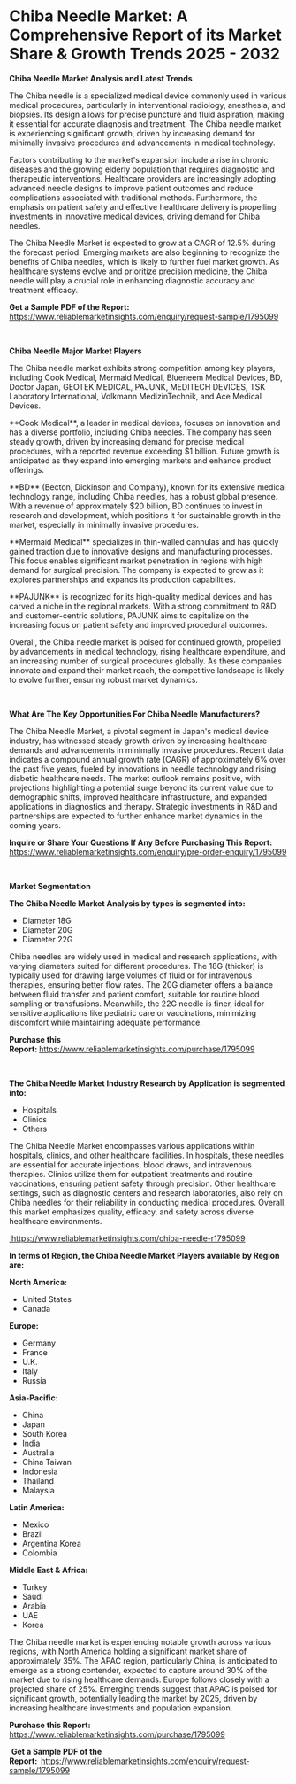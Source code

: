 <p><h1>Chiba Needle Market: A Comprehensive Report of its Market Share & Growth Trends 2025 - 2032</h1></p><p><strong>Chiba Needle Market Analysis and Latest Trends</strong></p>
<p><p>The Chiba needle is a specialized medical device commonly used in various medical procedures, particularly in interventional radiology, anesthesia, and biopsies. Its design allows for precise puncture and fluid aspiration, making it essential for accurate diagnosis and treatment. The Chiba needle market is experiencing significant growth, driven by increasing demand for minimally invasive procedures and advancements in medical technology.</p><p>Factors contributing to the market's expansion include a rise in chronic diseases and the growing elderly population that requires diagnostic and therapeutic interventions. Healthcare providers are increasingly adopting advanced needle designs to improve patient outcomes and reduce complications associated with traditional methods. Furthermore, the emphasis on patient safety and effective healthcare delivery is propelling investments in innovative medical devices, driving demand for Chiba needles.</p><p>The Chiba Needle Market is expected to grow at a CAGR of 12.5% during the forecast period. Emerging markets are also beginning to recognize the benefits of Chiba needles, which is likely to further fuel market growth. As healthcare systems evolve and prioritize precision medicine, the Chiba needle will play a crucial role in enhancing diagnostic accuracy and treatment efficacy.</p></p>
<p><strong>Get a Sample PDF of the Report:&nbsp;</strong> <a href="https://www.reliablemarketinsights.com/enquiry/request-sample/1795099?utm_campaign=3257&utm_medium=2&utm_source=Github&utm_content=ia&utm_term=13042025&utm_id=chiba-needle">https://www.reliablemarketinsights.com/enquiry/request-sample/1795099</a></p>
<p>&nbsp;</p>
<p><strong>Chiba Needle Major Market Players</strong></p>
<p><p>The Chiba needle market exhibits strong competition among key players, including Cook Medical, Mermaid Medical, Blueneem Medical Devices, BD, Doctor Japan, GEOTEK MEDICAL, PAJUNK, MEDITECH DEVICES, TSK Laboratory International, Volkmann MedizinTechnik, and Ace Medical Devices. </p><p>**Cook Medical**, a leader in medical devices, focuses on innovation and has a diverse portfolio, including Chiba needles. The company has seen steady growth, driven by increasing demand for precise medical procedures, with a reported revenue exceeding $1 billion. Future growth is anticipated as they expand into emerging markets and enhance product offerings.</p><p>**BD** (Becton, Dickinson and Company), known for its extensive medical technology range, including Chiba needles, has a robust global presence. With a revenue of approximately $20 billion, BD continues to invest in research and development, which positions it for sustainable growth in the market, especially in minimally invasive procedures.</p><p>**Mermaid Medical** specializes in thin-walled cannulas and has quickly gained traction due to innovative designs and manufacturing processes. This focus enables significant market penetration in regions with high demand for surgical precision. The company is expected to grow as it explores partnerships and expands its production capabilities.</p><p>**PAJUNK** is recognized for its high-quality medical devices and has carved a niche in the regional markets. With a strong commitment to R&D and customer-centric solutions, PAJUNK aims to capitalize on the increasing focus on patient safety and improved procedural outcomes.</p><p>Overall, the Chiba needle market is poised for continued growth, propelled by advancements in medical technology, rising healthcare expenditure, and an increasing number of surgical procedures globally. As these companies innovate and expand their market reach, the competitive landscape is likely to evolve further, ensuring robust market dynamics.</p></p>
<p>&nbsp;</p>
<p><strong>What Are The Key Opportunities For Chiba Needle Manufacturers?</strong></p>
<p><p>The Chiba Needle Market, a pivotal segment in Japan's medical device industry, has witnessed steady growth driven by increasing healthcare demands and advancements in minimally invasive procedures. Recent data indicates a compound annual growth rate (CAGR) of approximately 6% over the past five years, fueled by innovations in needle technology and rising diabetic healthcare needs. The market outlook remains positive, with projections highlighting a potential surge beyond its current value due to demographic shifts, improved healthcare infrastructure, and expanded applications in diagnostics and therapy. Strategic investments in R&D and partnerships are expected to further enhance market dynamics in the coming years.</p></p>
<p><strong>Inquire or Share Your Questions If Any Before Purchasing This Report:</strong> <a href="https://www.reliablemarketinsights.com/enquiry/pre-order-enquiry/1795099?utm_campaign=3257&utm_medium=2&utm_source=Github&utm_content=ia&utm_term=13042025&utm_id=chiba-needle">https://www.reliablemarketinsights.com/enquiry/pre-order-enquiry/1795099</a></p>
<p>&nbsp;</p>
<p><strong>Market Segmentation</strong></p>
<p><strong>The Chiba Needle Market Analysis by types is segmented into:</strong></p>
<p><ul><li>Diameter 18G</li><li>Diameter 20G</li><li>Diameter 22G</li></ul></p>
<p><p>Chiba needles are widely used in medical and research applications, with varying diameters suited for different procedures. The 18G (thicker) is typically used for drawing large volumes of fluid or for intravenous therapies, ensuring better flow rates. The 20G diameter offers a balance between fluid transfer and patient comfort, suitable for routine blood sampling or transfusions. Meanwhile, the 22G needle is finer, ideal for sensitive applications like pediatric care or vaccinations, minimizing discomfort while maintaining adequate performance.</p></p>
<p><strong>Purchase this Report:&nbsp;</strong><a href="https://www.reliablemarketinsights.com/purchase/1795099?utm_campaign=3257&utm_medium=2&utm_source=Github&utm_content=ia&utm_term=13042025&utm_id=chiba-needle">https://www.reliablemarketinsights.com/purchase/1795099</a></p>
<p>&nbsp;</p>
<p><strong>The Chiba Needle Market Industry Research by Application is segmented into:</strong></p>
<p><ul><li>Hospitals</li><li>Clinics</li><li>Others</li></ul></p>
<p><p>The Chiba Needle Market encompasses various applications within hospitals, clinics, and other healthcare facilities. In hospitals, these needles are essential for accurate injections, blood draws, and intravenous therapies. Clinics utilize them for outpatient treatments and routine vaccinations, ensuring patient safety through precision. Other healthcare settings, such as diagnostic centers and research laboratories, also rely on Chiba needles for their reliability in conducting medical procedures. Overall, this market emphasizes quality, efficacy, and safety across diverse healthcare environments.</p></p>
<p><a href="https://www.reliablemarketinsights.com/chiba-needle-r1795099?utm_campaign=3257&utm_medium=2&utm_source=Github&utm_content=ia&utm_term=13042025&utm_id=chiba-needle">&nbsp;https://www.reliablemarketinsights.com/chiba-needle-r1795099</a></p>
<p><strong>In terms of Region, the Chiba Needle Market Players available by Region are:</strong></p>
<p>
    <p> <strong> North America: </strong>
        <ul>
            <li>United States</li>
            <li>Canada</li>
        </ul>
        </p> 
    <p> <strong> Europe: </strong>
        <ul>
            <li>Germany</li>
            <li>France</li>
            <li>U.K.</li>
            <li>Italy</li>
            <li>Russia</li>
        </ul>
        </p> 
    <p> <strong> Asia-Pacific: </strong>
        <ul>
            <li>China</li>
            <li>Japan</li>
            <li>South Korea</li>
            <li>India</li>
            <li>Australia</li>
            <li>China Taiwan</li>
            <li>Indonesia</li>
            <li>Thailand</li>
            <li>Malaysia</li>
        </ul>
        </p> 
    <p> <strong> Latin America: </strong>
        <ul>
            <li>Mexico</li>
            <li>Brazil</li>
            <li>Argentina Korea</li>
            <li>Colombia</li>
        </ul>
        </p> 
    <p> <strong> Middle East & Africa: </strong>
        <ul>
            <li>Turkey</li>
            <li>Saudi</li>
            <li>Arabia</li>
            <li>UAE</li>
            <li>Korea</li>
        </ul>
    </p>
    </p>
<p><p>The Chiba needle market is experiencing notable growth across various regions, with North America holding a significant market share of approximately 35%. The APAC region, particularly China, is anticipated to emerge as a strong contender, expected to capture around 30% of the market due to rising healthcare demands. Europe follows closely with a projected share of 25%. Emerging trends suggest that APAC is poised for significant growth, potentially leading the market by 2025, driven by increasing healthcare investments and population expansion.</p></p>
<p><strong>Purchase this Report: </strong><a href="https://www.reliablemarketinsights.com/purchase/1795099?utm_campaign=3257&utm_medium=2&utm_source=Github&utm_content=ia&utm_term=13042025&utm_id=chiba-needle">https://www.reliablemarketinsights.com/purchase/1795099</a></p>
<p>&nbsp;<strong>Get a Sample PDF of the Report:&nbsp;&nbsp;</strong><a href="https://www.reliablemarketinsights.com/enquiry/request-sample/1795099?utm_campaign=3257&utm_medium=2&utm_source=Github&utm_content=ia&utm_term=13042025&utm_id=chiba-needle">https://www.reliablemarketinsights.com/enquiry/request-sample/1795099</a></p>
<p><strong></strong></p>
<p><p></p><p></p><p></p></p>